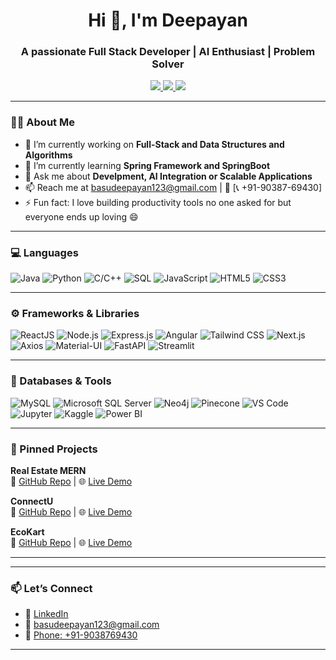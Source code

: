 <h1 align="center">Hi 👋, I'm Deepayan</h1>
<h3 align="center">A passionate Full Stack Developer | AI Enthusiast | Problem Solver</h3>

<p align="center">
  <a href="https://www.linkedin.com/in/deepayan-basu/" target="_blank">
    <img src="https://img.shields.io/badge/LinkedIn-0077B5?style=for-the-badge&logo=linkedin&logoColor=white"/>
  </a>
  <a href="mailto:basudeepayan123@gmail.com">
    <img src="https://img.shields.io/badge/Email-D14836?style=for-the-badge&logo=gmail&logoColor=white"/>
  </a>
  <a href="tel:+91-9038769430">
    <img src="https://img.shields.io/badge/Phone-25D366?style=for-the-badge&logo=phone&logoColor=white"/>
  </a>
</p>


---

### 👨‍💻 About Me

- 🔭 I’m currently working on **Full-Stack and Data Structures and Algorithms**
- 🌱 I’m currently learning **Spring Framework and SpringBoot**
- 💬 Ask me about **Develpment, AI Integration or Scalable Applications**
- 📫 Reach me at [basudeepayan123@gmail.com](mailto:basudeepayan123@gmail.com) | 📱 [📞 +91-90387-69430]
- ⚡ Fun fact: I love building productivity tools no one asked for but everyone ends up loving 😄

---

### 💻 Languages

![Java](https://img.shields.io/badge/Java-%23ED8B00.svg?style=for-the-badge&logo=java&logoColor=white)
![Python](https://img.shields.io/badge/Python-%233776AB.svg?style=for-the-badge&logo=python&logoColor=white)
![C/C++](https://img.shields.io/badge/C/C++-%2300599C.svg?style=for-the-badge&logo=c%2B%2B&logoColor=white)
![SQL](https://img.shields.io/badge/SQL-%2300758F.svg?style=for-the-badge&logo=sqlite&logoColor=white)
![JavaScript](https://img.shields.io/badge/JavaScript-%23F7DF1E.svg?style=for-the-badge&logo=javascript&logoColor=black)
![HTML5](https://img.shields.io/badge/HTML5-%23E34F26.svg?style=for-the-badge&logo=html5&logoColor=white)
![CSS3](https://img.shields.io/badge/CSS3-%231572B6.svg?style=for-the-badge&logo=css3&logoColor=white)

---

### ⚙️ Frameworks & Libraries

![ReactJS](https://img.shields.io/badge/React-%2320232a.svg?style=for-the-badge&logo=react&logoColor=%2361DAFB)
![Node.js](https://img.shields.io/badge/Node.js-%23339933.svg?style=for-the-badge&logo=node.js&logoColor=white)
![Express.js](https://img.shields.io/badge/Express.js-%23000000.svg?style=for-the-badge&logo=express&logoColor=white)
![Angular](https://img.shields.io/badge/Angular-%23DD0031.svg?style=for-the-badge&logo=angular&logoColor=white)
![Tailwind CSS](https://img.shields.io/badge/Tailwind%20CSS-%2338B2AC.svg?style=for-the-badge&logo=tailwind-css&logoColor=white)
![Next.js](https://img.shields.io/badge/Next.js-%23000000.svg?style=for-the-badge&logo=next.js&logoColor=white)
![Axios](https://img.shields.io/badge/Axios-%230078D4.svg?style=for-the-badge&logo=axios&logoColor=white)
![Material-UI](https://img.shields.io/badge/MUI-%230081CB.svg?style=for-the-badge&logo=mui&logoColor=white)
![FastAPI](https://img.shields.io/badge/FastAPI-%23009688.svg?style=for-the-badge&logo=fastapi&logoColor=white)
![Streamlit](https://img.shields.io/badge/Streamlit-%23FF4B4B.svg?style=for-the-badge&logo=streamlit&logoColor=white)

---

### 💾 Databases & Tools

![MySQL](https://img.shields.io/badge/MySQL-%234479A1.svg?style=for-the-badge&logo=mysql&logoColor=white)
![Microsoft SQL Server](https://img.shields.io/badge/SQL%20Server-%23CC2927.svg?style=for-the-badge&logo=microsoft-sql-server&logoColor=white)
![Neo4j](https://img.shields.io/badge/Neo4j-%2300B5AD.svg?style=for-the-badge&logo=neo4j&logoColor=white)
![Pinecone](https://img.shields.io/badge/Pinecone-%231875F8.svg?style=for-the-badge&logo=pinecone&logoColor=white)
![VS Code](https://img.shields.io/badge/VSCode-%23007ACC.svg?style=for-the-badge&logo=visual-studio-code&logoColor=white)
![Jupyter](https://img.shields.io/badge/Jupyter-%23F37626.svg?style=for-the-badge&logo=jupyter&logoColor=white)
![Kaggle](https://img.shields.io/badge/Kaggle-%2300B6E4.svg?style=for-the-badge&logo=kaggle&logoColor=white)
![Power BI](https://img.shields.io/badge/Power%20BI-F2C811.svg?style=for-the-badge&logo=powerbi&logoColor=black)

---

### 📌 Pinned Projects

<p align="left">
  <strong>Real Estate MERN</strong><br />
  🔗 <a href="https://github.com/dbasu03/Real_estate_mern" target="_blank">GitHub Repo</a> | 
  🌐 <a href="https://mern-estate-g4qv.onrender.com/" target="_blank">Live Demo</a>
</p>

<p align="left">
  <strong>ConnectU</strong><br />
  🔗 <a href="https://github.com/dbasu03/connectu" target="_blank">GitHub Repo</a> | 
  🌐 <a href="https://connectu2dworld.web.app/" target="_blank">Live Demo</a>
</p>

<p align="left">
  <strong>EcoKart</strong><br />
  🔗 <a href="https://github.com/dbasu03/ecokart" target="_blank">GitHub Repo</a> | 
  🌐 <a href="[https://your-live-demo-link.com](https://ecokart-five.vercel.app/)" target="_blank">Live Demo</a>
</p>


---



---

### 📫 Let’s Connect
- 💼 [LinkedIn](https://www.linkedin.com/in/deepayan-basu/)
- 📧 [basudeepayan123@gmail.com](mailto:basudeepayan123@gmail.com)
- 📱 [Phone: +91-9038769430](tel:+919038769430)


---

<!-- Feel free to add a quote, blog links, or GitHub trophies here -->

